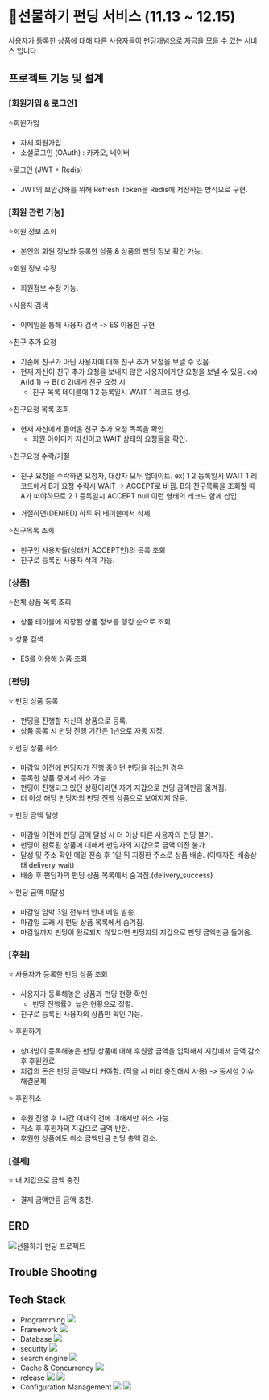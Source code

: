 # 🎁선물하기 펀딩 서비스 (11.13 ~ 12.15)
사용자가 등록한 상품에 대해 다른 사용자들이 펀딩개념으로 자금을 모을 수 있는 서비스 입니다.

## 프로젝트 기능 및 설계
### [회원가입 & 로그인]

⭐회원가입
  - 자체 회원가입
  - 소셜로그인 (OAuth) : 카카오, 네이버

⭐로그인 (JWT + Redis)
  - JWT의 보안강화를 위해 Refresh Token을 Redis에 저장하는 방식으로 구현.

### [회원 관련 기능]
⭐회원 정보 조회
  - 본인의 회원 정보와 등록한 상품 & 상품의 펀딩 정보 확인 가능.

⭐회원 정보 수정
  - 회원정보 수정 가능.

⭐사용자 검색
  - 이메일을 통해 사용자 검색
  -> ES 이용한 구현
    
⭐친구 추가 요청
  - 기존에 친구가 아닌 사용자에 대해 친구 추가 요청을 보낼 수 있음.
  - 현재 자신이 친구 추가 요청을 보내지 않은 사용자에게만 요청을 보낼 수 있음.
    ex) A(id 1) -> B(id 2)에게 친구 요청 시
    - 친구 목록 테이블에 1 2 등록일시 WAIT 1 레코드 생성.
    
⭐친구요청 목록 조회
  - 현재 자신에게 들어온 친구 추가 요청 목록을 확인.
    - 회원 아이디가 자신이고 WAIT 상태의 요청들을 확인.

⭐친구요청 수락/거절
  - 친구 요청을 수락하면 요청자, 대상자  모두 업데이트.
    ex)  1 2 등록일시 WAIT 1 레코드에서 B가 요청 수락시 WAIT -> ACCEPT로 바뀜.
         B의 친구목록을 조회할 때 A가 떠야하므로 2 1 등록일시 ACCEPT null 이런 형태의 레코드 함께 삽입.
  
  - 거절하면(DENIED) 하루 뒤 테이블에서 삭제.
    
⭐친구목록 조회
  - 친구인 사용자들(상태가 ACCEPT인)의 목록 조회
  - 친구로 등록된 사용자 삭제 가능.
    
### [상품]
⭐전체 상품 목록 조회
  - 상품 테이블에 저장된 상품 정보를 랭킹 순으로 조회
    
⭐ 상품 검색
  - ES를 이용해 상품 조회

### [펀딩]
⭐ 펀딩 상품 등록
  - 펀딩을 진행할 자신의 상품으로 등록.
  - 상품 등록 시 펀딩 진행 기간은 1년으로 자동 지정.
      
⭐ 펀딩 상품 취소
  - 마감일 이전에 펀딩자가 진행 중이던 펀딩을 취소한 경우
  - 등록한 상품 중에서 취소 가능
  - 펀딩이 진행되고 있던 상황이라면 자기 지갑으로 펀딩 금액만큼 옮겨짐.
  - 더 이상 해당 펀딩자의 펀딩 진행 상품으로 보여지지 않음.

⭐ 펀딩 금액 달성
  - 마감일 이전에 펀딩 금액 달성 시 더 이상 다른 사용자의 펀딩 불가.
  - 펀딩이 완료된 상품에 대해서 펀딩자의 지갑으로 금액 이전 불가.
  - 달성 및 주소 확인 메일 전송 후 1일 뒤 지정한 주소로 상품 배송. (이때까진 배송상태 delivery_wait)
  - 배송 후 펀딩자의 펀딩 상품 목록에서 숨겨짐.(delivery_success)

⭐ 펀딩 금액 미달성
  - 마감일 임박 3일 전부터 안내 메일 발송.
  - 마감일 도래 시 펀딩 상품 목록에서 숨겨짐.
  - 마감일까지 펀딩이 완료되지 않았다면 펀딩자의 지갑으로 펀딩 금액만큼 들어옴.

### [후원]
⭐ 사용자가 등록한 펀딩 상품 조회
  - 사용자가 등록해놓은 상품과 펀딩 현황 확인
    - 펀딩 진행률이 높은 현황으로 정렬.
  - 친구로 등록된 사용자의 상품만 확인 가능.
    
⭐ 후원하기
  - 상대방이 등록해놓은 펀딩 상품에 대해 후원할 금액을 입력해서 지갑에서 금액 감소 후 후원완료.
  - 지갑의 돈은 펀딩 금액보다 커야함. (작을 시 미리 충전해서 사용)
    -> 동시성 이슈 해결문제
    
⭐ 후원취소
  - 후원 진행 후 1시간 이내의 건에 대해서만 취소 가능.
  - 취소 후 후원자의 지갑으로 금액 반환.
  - 후원한 상품에도 취소 금액만큼 펀딩 총액 감소.


### [결제]
⭐ 내 지갑으로 금액 충전
  - 결제 금액만큼 금액 충천. 

## ERD
![선물하기 펀딩 프로젝트](https://github.com/soeun135/GiftFunding/assets/84930396/d9d3da0c-cca2-40cb-bb8d-0024d9bf34c7)



## Trouble Shooting



## Tech Stack
- Programming <img src="https://img.shields.io/badge/Java-007396?style=for-the-badge&logo=Java&logoColor=white"/>
- Framework  <img src="https://img.shields.io/badge/Springboot-6DB33F?style=for-the-badge&logo=Springboot&logoColor=white"/>
- Database <img src="https://img.shields.io/badge/mysql-4479A1?style=for-the-badge&logo=mysql&logoColor=white"/>
- security <img src="https://img.shields.io/badge/springsecurity-6DB33F?style=for-the-badge&logo=springsecurity&logoColor=white"/>
- search engine <img src="https://img.shields.io/badge/elasticsearch-005571?style=for-the-badge&logo=elasticsearch&logoColor=white"/>
- Cache & Concurrency <img src="https://img.shields.io/badge/redis-DC382D?style=for-the-badge&logo=redis&logoColor=white"/>
- release <img src="https://img.shields.io/badge/docker-2496ED?style=for-the-badge&logo=docker&logoColor=white"/> <img src="https://img.shields.io/badge/amazonaws-232F3E?style=for-the-badge&logo=amazonaws&logoColor=white"/> 
- Configuration Management <img src="https://img.shields.io/badge/github-181717?style=for-the-badge&logo=github&logoColor=white"/> <img src="https://img.shields.io/badge/sourcetree-0052CC?style=for-the-badge&logo=sourcetree&logoColor=white"/>
